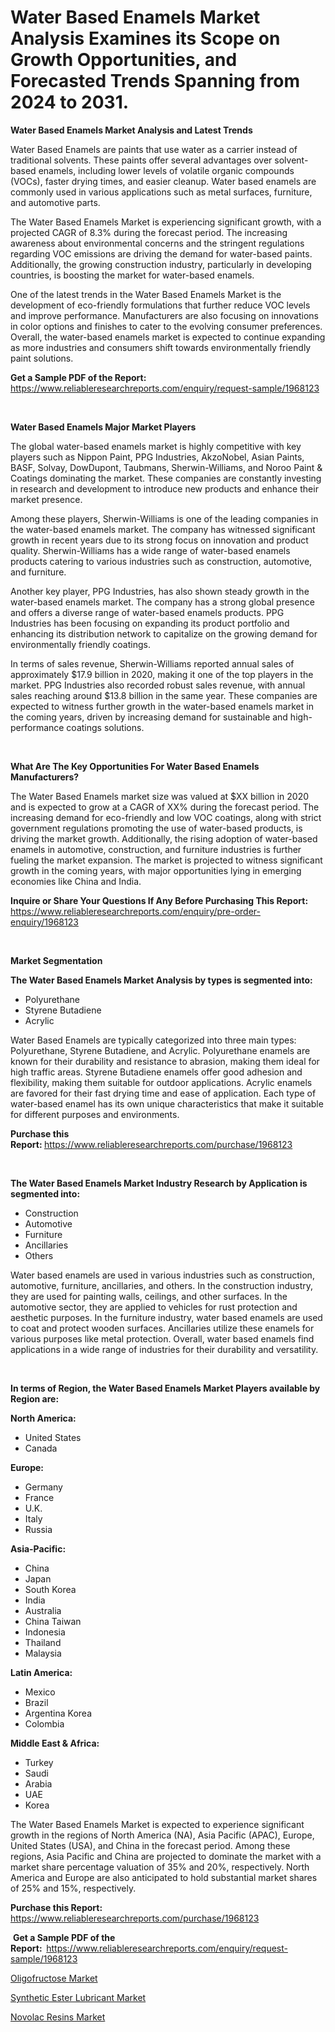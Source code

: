 <p><h1>Water Based Enamels Market Analysis Examines its Scope on Growth Opportunities, and Forecasted Trends Spanning from 2024 to 2031.</h1></p><p><strong>Water Based Enamels Market Analysis and Latest Trends</strong></p>
<p><p>Water Based Enamels are paints that use water as a carrier instead of traditional solvents. These paints offer several advantages over solvent-based enamels, including lower levels of volatile organic compounds (VOCs), faster drying times, and easier cleanup. Water based enamels are commonly used in various applications such as metal surfaces, furniture, and automotive parts.</p><p>The Water Based Enamels Market is experiencing significant growth, with a projected CAGR of 8.3% during the forecast period. The increasing awareness about environmental concerns and the stringent regulations regarding VOC emissions are driving the demand for water-based paints. Additionally, the growing construction industry, particularly in developing countries, is boosting the market for water-based enamels.</p><p>One of the latest trends in the Water Based Enamels Market is the development of eco-friendly formulations that further reduce VOC levels and improve performance. Manufacturers are also focusing on innovations in color options and finishes to cater to the evolving consumer preferences. Overall, the water-based enamels market is expected to continue expanding as more industries and consumers shift towards environmentally friendly paint solutions.</p></p>
<p><strong>Get a Sample PDF of the Report:&nbsp;</strong> <a href="https://www.reliableresearchreports.com/enquiry/request-sample/1968123">https://www.reliableresearchreports.com/enquiry/request-sample/1968123</a></p>
<p>&nbsp;</p>
<p><strong>Water Based Enamels Major Market Players</strong></p>
<p><p>The global water-based enamels market is highly competitive with key players such as Nippon Paint, PPG Industries, AkzoNobel, Asian Paints, BASF, Solvay, DowDupont, Taubmans, Sherwin-Williams, and Noroo Paint & Coatings dominating the market. These companies are constantly investing in research and development to introduce new products and enhance their market presence.</p><p>Among these players, Sherwin-Williams is one of the leading companies in the water-based enamels market. The company has witnessed significant growth in recent years due to its strong focus on innovation and product quality. Sherwin-Williams has a wide range of water-based enamels products catering to various industries such as construction, automotive, and furniture.</p><p>Another key player, PPG Industries, has also shown steady growth in the water-based enamels market. The company has a strong global presence and offers a diverse range of water-based enamels products. PPG Industries has been focusing on expanding its product portfolio and enhancing its distribution network to capitalize on the growing demand for environmentally friendly coatings.</p><p>In terms of sales revenue, Sherwin-Williams reported annual sales of approximately $17.9 billion in 2020, making it one of the top players in the market. PPG Industries also recorded robust sales revenue, with annual sales reaching around $13.8 billion in the same year. These companies are expected to witness further growth in the water-based enamels market in the coming years, driven by increasing demand for sustainable and high-performance coatings solutions.</p></p>
<p>&nbsp;</p>
<p><strong>What Are The Key Opportunities For Water Based Enamels Manufacturers?</strong></p>
<p><p>The Water Based Enamels market size was valued at $XX billion in 2020 and is expected to grow at a CAGR of XX% during the forecast period. The increasing demand for eco-friendly and low VOC coatings, along with strict government regulations promoting the use of water-based products, is driving the market growth. Additionally, the rising adoption of water-based enamels in automotive, construction, and furniture industries is further fueling the market expansion. The market is projected to witness significant growth in the coming years, with major opportunities lying in emerging economies like China and India.</p></p>
<p><strong>Inquire or Share Your Questions If Any Before Purchasing This Report:</strong> <a href="https://www.reliableresearchreports.com/enquiry/pre-order-enquiry/1968123">https://www.reliableresearchreports.com/enquiry/pre-order-enquiry/1968123</a></p>
<p>&nbsp;</p>
<p><strong>Market Segmentation</strong></p>
<p><strong>The Water Based Enamels Market Analysis by types is segmented into:</strong></p>
<p><ul><li>Polyurethane</li><li>Styrene Butadiene</li><li>Acrylic</li></ul></p>
<p><p>Water Based Enamels are typically categorized into three main types: Polyurethane, Styrene Butadiene, and Acrylic. Polyurethane enamels are known for their durability and resistance to abrasion, making them ideal for high traffic areas. Styrene Butadiene enamels offer good adhesion and flexibility, making them suitable for outdoor applications. Acrylic enamels are favored for their fast drying time and ease of application. Each type of water-based enamel has its own unique characteristics that make it suitable for different purposes and environments.</p></p>
<p><strong>Purchase this Report:&nbsp;</strong><a href="https://www.reliableresearchreports.com/purchase/1968123">https://www.reliableresearchreports.com/purchase/1968123</a></p>
<p>&nbsp;</p>
<p><strong>The Water Based Enamels Market Industry Research by Application is segmented into:</strong></p>
<p><ul><li>Construction</li><li>Automotive</li><li>Furniture</li><li>Ancillaries</li><li>Others</li></ul></p>
<p><p>Water based enamels are used in various industries such as construction, automotive, furniture, ancillaries, and others. In the construction industry, they are used for painting walls, ceilings, and other surfaces. In the automotive sector, they are applied to vehicles for rust protection and aesthetic purposes. In the furniture industry, water based enamels are used to coat and protect wooden surfaces. Ancillaries utilize these enamels for various purposes like metal protection. Overall, water based enamels find applications in a wide range of industries for their durability and versatility.</p></p>
<p>&nbsp;</p>
<p><strong>In terms of Region, the Water Based Enamels Market Players available by Region are:</strong></p>
<p>
    <p> <strong> North America: </strong>
        <ul>
            <li>United States</li>
            <li>Canada</li>
        </ul>
        </p> 
    <p> <strong> Europe: </strong>
        <ul>
            <li>Germany</li>
            <li>France</li>
            <li>U.K.</li>
            <li>Italy</li>
            <li>Russia</li>
        </ul>
        </p> 
    <p> <strong> Asia-Pacific: </strong>
        <ul>
            <li>China</li>
            <li>Japan</li>
            <li>South Korea</li>
            <li>India</li>
            <li>Australia</li>
            <li>China Taiwan</li>
            <li>Indonesia</li>
            <li>Thailand</li>
            <li>Malaysia</li>
        </ul>
        </p> 
    <p> <strong> Latin America: </strong>
        <ul>
            <li>Mexico</li>
            <li>Brazil</li>
            <li>Argentina Korea</li>
            <li>Colombia</li>
        </ul>
        </p> 
    <p> <strong> Middle East & Africa: </strong>
        <ul>
            <li>Turkey</li>
            <li>Saudi</li>
            <li>Arabia</li>
            <li>UAE</li>
            <li>Korea</li>
        </ul>
    </p>
    </p>
<p><p>The Water Based Enamels Market is expected to experience significant growth in the regions of North America (NA), Asia Pacific (APAC), Europe, United States (USA), and China in the forecast period. Among these regions, Asia Pacific and China are projected to dominate the market with a market share percentage valuation of 35% and 20%, respectively. North America and Europe are also anticipated to hold substantial market shares of 25% and 15%, respectively.</p></p>
<p><strong>Purchase this Report: </strong><a href="https://www.reliableresearchreports.com/purchase/1968123">https://www.reliableresearchreports.com/purchase/1968123</a></p>
<p>&nbsp;<strong>Get a Sample PDF of the Report:&nbsp;&nbsp;</strong><a href="https://www.reliableresearchreports.com/enquiry/request-sample/1968123">https://www.reliableresearchreports.com/enquiry/request-sample/1968123</a></p>
<p><strong></strong></p>
<p><p><a href="https://github.com/dimitrishawkinswaynenp91rgz/Market-Research-Report-List-1/blob/main/oligofructose-market.md">Oligofructose Market</a></p><p><a href="https://github.com/danielneavesallisons03mba/Market-Research-Report-List-1/blob/main/synthetic-ester-lubricant-market.md">Synthetic Ester Lubricant Market</a></p><p><a href="https://github.com/changoleonlaverguenzanoexiste/Market-Research-Report-List-2/blob/main/novolac-resins-market.md">Novolac Resins Market</a></p></p>